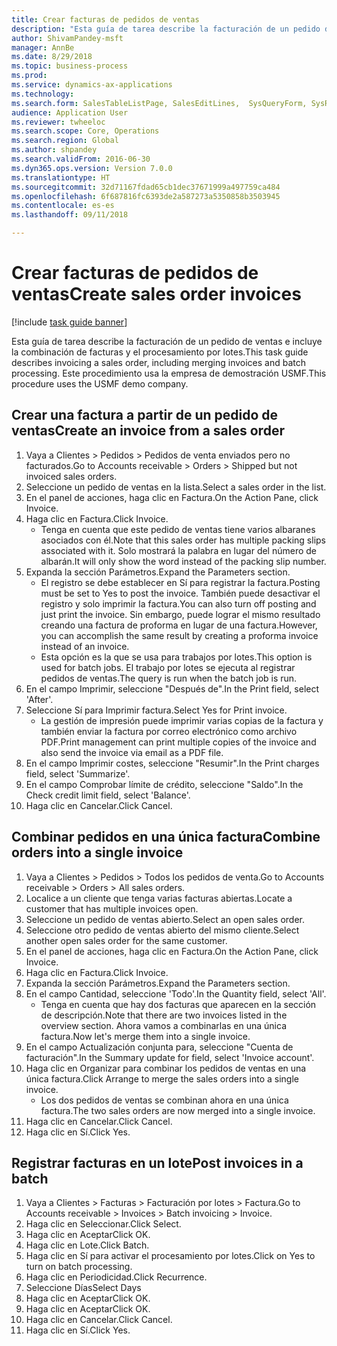 ```yaml
--- 
title: Crear facturas de pedidos de ventas
description: "Esta guía de tarea describe la facturación de un pedido de ventas e incluye la combinación de facturas y el procesamiento por lotes."
author: ShivamPandey-msft
manager: AnnBe
ms.date: 8/29/2018
ms.topic: business-process
ms.prod: 
ms.service: dynamics-ax-applications
ms.technology: 
ms.search.form: SalesTableListPage, SalesEditLines,  SysQueryForm, SysRecurrence
audience: Application User
ms.reviewer: twheeloc
ms.search.scope: Core, Operations
ms.search.region: Global
ms.author: shpandey
ms.search.validFrom: 2016-06-30
ms.dyn365.ops.version: Version 7.0.0
ms.translationtype: HT
ms.sourcegitcommit: 32d71167fdad65cb1dec37671999a497759ca484
ms.openlocfilehash: 6f687816fc6393de2a587273a5350858b3503945
ms.contentlocale: es-es
ms.lasthandoff: 09/11/2018

---
```

# <a name="create-sales-order-invoices"></a><span data-ttu-id="831d0-103">Crear facturas de pedidos de ventas</span><span class="sxs-lookup"><span data-stu-id="831d0-103">Create sales order invoices</span></span>

[!include [task guide banner](../../includes/task-guide-banner.md)]

<span data-ttu-id="831d0-104">Esta guía de tarea describe la facturación de un pedido de ventas e incluye la combinación de facturas y el procesamiento por lotes.</span><span class="sxs-lookup"><span data-stu-id="831d0-104">This task guide describes invoicing a sales order, including merging invoices and batch processing.</span></span> <span data-ttu-id="831d0-105">Este procedimiento usa la empresa de demostración USMF.</span><span class="sxs-lookup"><span data-stu-id="831d0-105">This procedure uses the USMF demo company.</span></span>


## <a name="create-an-invoice-from-a-sales-order"></a><span data-ttu-id="831d0-106">Crear una factura a partir de un pedido de ventas</span><span class="sxs-lookup"><span data-stu-id="831d0-106">Create an invoice from a sales order</span></span>
1. <span data-ttu-id="831d0-107">Vaya a Clientes > Pedidos > Pedidos de venta enviados pero no facturados.</span><span class="sxs-lookup"><span data-stu-id="831d0-107">Go to Accounts receivable > Orders > Shipped but not invoiced sales orders.</span></span>
2. <span data-ttu-id="831d0-108">Seleccione un pedido de ventas en la lista.</span><span class="sxs-lookup"><span data-stu-id="831d0-108">Select a sales order in the list.</span></span> 
3. <span data-ttu-id="831d0-109">En el panel de acciones, haga clic en Factura.</span><span class="sxs-lookup"><span data-stu-id="831d0-109">On the Action Pane, click Invoice.</span></span>
4. <span data-ttu-id="831d0-110">Haga clic en Factura.</span><span class="sxs-lookup"><span data-stu-id="831d0-110">Click Invoice.</span></span>
    * <span data-ttu-id="831d0-111">Tenga en cuenta que este pedido de ventas tiene varios albaranes asociados con él.</span><span class="sxs-lookup"><span data-stu-id="831d0-111">Note that this sales order has multiple packing slips associated with it.</span></span> <span data-ttu-id="831d0-112">Solo mostrará la palabra <multiple> en lugar del número de albarán.</span><span class="sxs-lookup"><span data-stu-id="831d0-112">It will only show the word <multiple> instead of the packing slip number.</span></span>  
5. <span data-ttu-id="831d0-113">Expanda la sección Parámetros.</span><span class="sxs-lookup"><span data-stu-id="831d0-113">Expand the Parameters section.</span></span>
    * <span data-ttu-id="831d0-114">El registro se debe establecer en Sí para registrar la factura.</span><span class="sxs-lookup"><span data-stu-id="831d0-114">Posting must be set to Yes to post the invoice.</span></span> <span data-ttu-id="831d0-115">También puede desactivar el registro y solo imprimir la factura.</span><span class="sxs-lookup"><span data-stu-id="831d0-115">You can also turn off posting and just print the invoice.</span></span> <span data-ttu-id="831d0-116">Sin embargo, puede lograr el mismo resultado creando una factura de proforma en lugar de una factura.</span><span class="sxs-lookup"><span data-stu-id="831d0-116">However, you can accomplish the same result by creating a proforma invoice instead of an invoice.</span></span>  
    * <span data-ttu-id="831d0-117">Esta opción es la que se usa para trabajos por lotes.</span><span class="sxs-lookup"><span data-stu-id="831d0-117">This option is used for batch jobs.</span></span> <span data-ttu-id="831d0-118">El trabajo por lotes se ejecuta al registrar pedidos de ventas.</span><span class="sxs-lookup"><span data-stu-id="831d0-118">The query is run when the batch job is run.</span></span>    
6. <span data-ttu-id="831d0-119">En el campo Imprimir, seleccione "Después de".</span><span class="sxs-lookup"><span data-stu-id="831d0-119">In the Print field, select 'After'.</span></span>
7. <span data-ttu-id="831d0-120">Seleccione Sí para Imprimir factura.</span><span class="sxs-lookup"><span data-stu-id="831d0-120">Select Yes for Print invoice.</span></span>
    * <span data-ttu-id="831d0-121">La gestión de impresión puede imprimir varias copias de la factura y también enviar la factura por correo electrónico como archivo PDF.</span><span class="sxs-lookup"><span data-stu-id="831d0-121">Print management can print  multiple copies of the invoice and also send the invoice via email as a PDF file.</span></span>  
8. <span data-ttu-id="831d0-122">En el campo Imprimir costes, seleccione "Resumir".</span><span class="sxs-lookup"><span data-stu-id="831d0-122">In the Print charges field, select 'Summarize'.</span></span>
9. <span data-ttu-id="831d0-123">En el campo Comprobar límite de crédito, seleccione "Saldo".</span><span class="sxs-lookup"><span data-stu-id="831d0-123">In the Check credit limit field, select 'Balance'.</span></span>
10. <span data-ttu-id="831d0-124">Haga clic en Cancelar.</span><span class="sxs-lookup"><span data-stu-id="831d0-124">Click Cancel.</span></span>

## <a name="combine-orders-into-a-single-invoice"></a><span data-ttu-id="831d0-125">Combinar pedidos en una única factura</span><span class="sxs-lookup"><span data-stu-id="831d0-125">Combine orders into a single invoice</span></span>
1. <span data-ttu-id="831d0-126">Vaya a Clientes > Pedidos > Todos los pedidos de venta.</span><span class="sxs-lookup"><span data-stu-id="831d0-126">Go to Accounts receivable > Orders > All sales orders.</span></span>
2. <span data-ttu-id="831d0-127">Localice a un cliente que tenga varias facturas abiertas.</span><span class="sxs-lookup"><span data-stu-id="831d0-127">Locate a customer that has multiple invoices open.</span></span>
3. <span data-ttu-id="831d0-128">Seleccione un pedido de ventas abierto.</span><span class="sxs-lookup"><span data-stu-id="831d0-128">Select an open sales order.</span></span>
4. <span data-ttu-id="831d0-129">Seleccione otro pedido de ventas abierto del mismo cliente.</span><span class="sxs-lookup"><span data-stu-id="831d0-129">Select another open sales order for the same customer.</span></span>
5. <span data-ttu-id="831d0-130">En el panel de acciones, haga clic en Factura.</span><span class="sxs-lookup"><span data-stu-id="831d0-130">On the Action Pane, click Invoice.</span></span>
6. <span data-ttu-id="831d0-131">Haga clic en Factura.</span><span class="sxs-lookup"><span data-stu-id="831d0-131">Click Invoice.</span></span>
7. <span data-ttu-id="831d0-132">Expanda la sección Parámetros.</span><span class="sxs-lookup"><span data-stu-id="831d0-132">Expand the Parameters section.</span></span>
8. <span data-ttu-id="831d0-133">En el campo Cantidad, seleccione 'Todo'.</span><span class="sxs-lookup"><span data-stu-id="831d0-133">In the Quantity field, select 'All'.</span></span>
    * <span data-ttu-id="831d0-134">Tenga en cuenta que hay dos facturas que aparecen en la sección de descripción.</span><span class="sxs-lookup"><span data-stu-id="831d0-134">Note that there are two invoices listed in the overview section.</span></span> <span data-ttu-id="831d0-135">Ahora vamos a combinarlas en una única factura.</span><span class="sxs-lookup"><span data-stu-id="831d0-135">Now let's merge them into a single invoice.</span></span>  
9. <span data-ttu-id="831d0-136">En el campo Actualización conjunta para, seleccione "Cuenta de facturación".</span><span class="sxs-lookup"><span data-stu-id="831d0-136">In the Summary update for field, select 'Invoice account'.</span></span>
10. <span data-ttu-id="831d0-137">Haga clic en Organizar para combinar los pedidos de ventas en una única factura.</span><span class="sxs-lookup"><span data-stu-id="831d0-137">Click Arrange to merge the sales orders into a single invoice.</span></span>
    * <span data-ttu-id="831d0-138">Los dos pedidos de ventas se combinan ahora en una única factura.</span><span class="sxs-lookup"><span data-stu-id="831d0-138">The two sales orders are now merged into a single invoice.</span></span>   
11. <span data-ttu-id="831d0-139">Haga clic en Cancelar.</span><span class="sxs-lookup"><span data-stu-id="831d0-139">Click Cancel.</span></span>
12. <span data-ttu-id="831d0-140">Haga clic en Sí.</span><span class="sxs-lookup"><span data-stu-id="831d0-140">Click Yes.</span></span>

## <a name="post-invoices-in-a-batch"></a><span data-ttu-id="831d0-141">Registrar facturas en un lote</span><span class="sxs-lookup"><span data-stu-id="831d0-141">Post invoices in a batch</span></span>
1. <span data-ttu-id="831d0-142">Vaya a Clientes > Facturas > Facturación por lotes > Factura.</span><span class="sxs-lookup"><span data-stu-id="831d0-142">Go to Accounts receivable > Invoices > Batch invoicing > Invoice.</span></span>
2. <span data-ttu-id="831d0-143">Haga clic en Seleccionar.</span><span class="sxs-lookup"><span data-stu-id="831d0-143">Click Select.</span></span>
3. <span data-ttu-id="831d0-144">Haga clic en Aceptar</span><span class="sxs-lookup"><span data-stu-id="831d0-144">Click OK.</span></span>
4. <span data-ttu-id="831d0-145">Haga clic en Lote.</span><span class="sxs-lookup"><span data-stu-id="831d0-145">Click Batch.</span></span>
5. <span data-ttu-id="831d0-146">Haga clic en Sí para activar el procesamiento por lotes.</span><span class="sxs-lookup"><span data-stu-id="831d0-146">Click on Yes to turn on batch processing.</span></span>
6. <span data-ttu-id="831d0-147">Haga clic en Periodicidad.</span><span class="sxs-lookup"><span data-stu-id="831d0-147">Click Recurrence.</span></span>
7. <span data-ttu-id="831d0-148">Seleccione Días</span><span class="sxs-lookup"><span data-stu-id="831d0-148">Select Days</span></span>
8. <span data-ttu-id="831d0-149">Haga clic en Aceptar</span><span class="sxs-lookup"><span data-stu-id="831d0-149">Click OK.</span></span>
9. <span data-ttu-id="831d0-150">Haga clic en Aceptar</span><span class="sxs-lookup"><span data-stu-id="831d0-150">Click OK.</span></span>
10. <span data-ttu-id="831d0-151">Haga clic en Cancelar.</span><span class="sxs-lookup"><span data-stu-id="831d0-151">Click Cancel.</span></span>
11. <span data-ttu-id="831d0-152">Haga clic en Sí.</span><span class="sxs-lookup"><span data-stu-id="831d0-152">Click Yes.</span></span>


